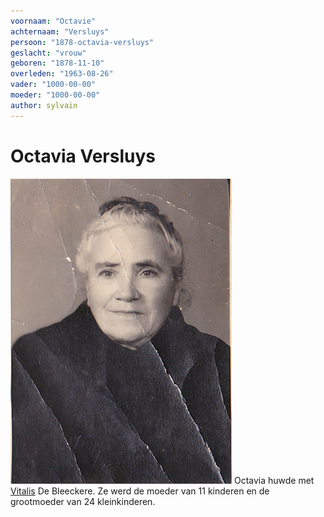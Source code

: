 ```yaml
---
voornaam: "Octavie"
achternaam: "Versluys"
persoon: "1878-octavia-versluys"
geslacht: "vrouw"
geboren: "1878-11-10"
overleden: "1963-08-26"
vader: "1000-00-00"
moeder: "1000-00-00"   
author: sylvain
---
```

# Octavia Versluys

![](voorgrond.jpg)
Octavia huwde met [Vitalis](1879-vitalis-de-bleeckere) De Bleeckere. Ze werd de moeder van 11 kinderen en de grootmoeder van 24 kleinkinderen.




